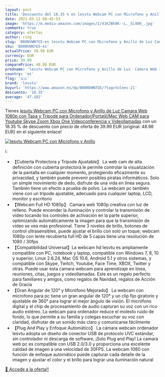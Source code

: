 ```yaml
---
layout: post
title: 'Descuento del 18.35 % en lesvtu Webcam PC con Microfono y Anillo '
date: 2021-03-12 08:45:53
image: 'https://m.media-amazon.com/images/I/41KJBh8K--L._SL400_.jpg'
comments: true
category: ofertas
author: ring
slug: 'B08NVWN7G5-es lesvtu Webcam PC con Microfono y Anillo de Luz Camara Web...'
sku: 'B08NVWN7G5-es'
actualPrice: 39.99 EUR
currency: EUR
price: 39.99
comparePrice: 48.98 EUR
prodname: 'lesvtu Webcam PC con Microfono y Anillo de Luz  Camara Web 1080p con Tapa y Tripode para Ordenador/Portatil/Mac  Web CAM para Youtube  Skype  Zoom  Xbox One  Videoconferencia y Videollamadas'
country: 'es'
flag: '🇪🇸'
brand: 'lesvtu'
buyurl: 'https://www.amazon.es/dp/B08NVWN7G5/?tag=tolees-21'
descuento: '18.35'
average: '47.182'
---
```


Tienes [lesvtu Webcam PC con Microfono y Anillo de Luz  Camara Web 1080p con Tapa y Tripode para Ordenador/Portatil/Mac  Web CAM para Youtube  Skype  Zoom  Xbox One  Videoconferencia y Videollamadas](https://www.amazon.es/dp/B08NVWN7G5/?tag=tolees-21) con un 18.35 % de descuento con precio de oferta de 39.99 EUR (original: 48.98 EUR) en el siguiente enlace!

[![lesvtu Webcam PC con Microfono y Anillo ](https://m.media-amazon.com/images/I/41KJBh8K--L._SL400_.jpg)](https://www.amazon.es/dp/B08NVWN7G5/?tag=tolees-21)

ℹ️:

- 【Cubierta Protectora y Trípode Ajustable】 La web cam de alta definición con cubierta protectora le permite controlar la visualización de la pantalla en cualquier momento, protegiendo eficazmente su privacidad, y también puede prevenir posibles piratas informáticos. Solo un simple movimiento de dedo, disfrute de una vida en línea segura. También tiene un efecto a prueba de polvo. La webcam pc también viene con un trípode ajustable, adecuado para cualquier laptop, LCD, monitor y escritorio
- 【Webcam Full HD 1080p】 Camara web 1080p creativa con luz de relleno. Puede encender la iluminación y controlar la transmisión de video tocando los controles de activación en la parte superior, optimizando automáticamente la imagen para que la transmisión de video se vea más profesional. Tiene 3 niveles de brillo, botones de control ultrasensibles, puede ajustar el brillo con solo un toque; webcam 1080p con lente recubierta full HD de 5 capas tiene una resolución de 1080 / 30fps
- 【Compatibilidad Universal】La webcam hd lesvtu es ampliamente compatible con PC, notebook y laptop, compatible con Windows 7, 8, 10 y superior, Linux 2.6.24, Mac OS 10.6, Android 5.1 y otros sistemas, y compatible con Skype, Twitch, Youtube, Face Time, XBOX, Twitter y otras. Puede usar esta camara webcam para aprendizaje en línea, reuniones, citas, juegos y videollamadas. Este es un regalo perfecto para familiares y amigos, como regalos de Navidad, regalos de Acción de Gracia
- 【Gran Angular de 120° y Micrófono Mejorado】 La webcam con microfono para pc tiene un gran angular de 120° y un clip fijo giratorio y ajustable de 360° para lograr el mejor ángulo de visión. El micrófono digital y el chip de procesamiento de audio capturan su voz con un rico audio estéreo. La webcam para ordenador reduce el molesto ruido de fondo, lo que permite a su familia y colegas escuchar su voz con claridad, disfrutar de un sonido más claro y comunicarse fácilmente
- 【Plug And Play y Enfoque Automático】 La cámara webcam ordenador lesvtu adopta un diseño de conector USB de protocolo UVC estándar, sin controlador ni descarga de software, ¡Solo Plug and Play! La camara web pc es compatible con USB 2.0/3.0 y proporciona una excelente calidad de imagen a una velocidad de 30FPS. La webcam 1080 con función de enfoque automático puede capturar cada detalle de la imagen y ajustar el color y el brillo para lograr una iluminación natural

[🛒 Accede a la oferta!!](https://www.amazon.es/dp/B08NVWN7G5/?tag=tolees-21)
